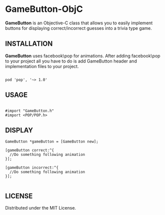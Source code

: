 GameButton-ObjC
===============
**GameButton** is an Objective-C class that allows you to easily implement buttons for displaying correct/incorrect guesses into a trivia type game.

INSTALLATION
-----
**GameButton** uses facebook\pop for animations.  After adding facebook\pop to your project all you have to do is add GameButton header and implementation files to your project.
```objc

pod 'pop', '~> 1.0'
```

USAGE
-----
```objc

#import "GameButton.h"
#import <POP/POP.h>
```
DISPLAY
-----
```objc
GameButton *gameButton = [GameButton new];

[gameButton correct:^{
  //Do something following animation
}];

[gameButton incorrect:^{
  //Do something following animation
}];


```

LICENSE
-------------------

Distributed under the MIT License.
